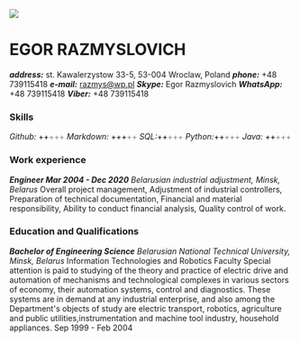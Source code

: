 ![](C:\Users\user\Desktop\EgorRazmyslovichCV.jpg) 

# EGOR RAZMYSLOVICH
***address:*** st. Kawalerzystow 33-5, 53-004 Wroclaw, Poland
***phone:*** +48 739115418
***e-mail:*** [razmys@wp.pl](mailto:razmys@wp.pl)
***Skype:*** Egor Razmyslovich
***WhatsApp:*** +48 739115418
***Viber:*** +48 739115418

### Skills
*Github:*  <span style="color:black">++</span><span style="color:gray">+++</span>
*Markdown:* <span style="color:black">+++</span><span style="color:gray">++</span>
*SQL:*<span style="color:black">++</span><span style="color:gray">+++</span>
*Python:*<span style="color:black">++</span><span style="color:gray">+++</span>
*Java:*  <span style="color:black">++</span><span style="color:gray">+++</span>

### Work experience
***Engineer Mar 2004 - Dec 2020***
*Belarusian industrial adjustment, Minsk, Belarus*
Overall project management,
Adjustment of industrial controllers,
Preparation of technical documentation,
Financial and material responsibility,
Ability to conduct financial analysis,
Quality control of work.

### Education and Qualifications
***Bachelor of Engineering Science***
*Belarusian National Technical University, Minsk, Belarus*
Information Technologies and Robotics Faculty
Special attention is paid to studying of the theory and practice of electric drive and automation of
mechanisms and technological complexes in various sectors of economy, their automation systems,
control and diagnostics. These systems are in demand at any industrial enterprise, and also among
the Department's objects of study are electric transport, robotics, agriculture and public
utilities,instrumentation and machine tool industry, household appliances.
Sep 1999 - Feb 2004



